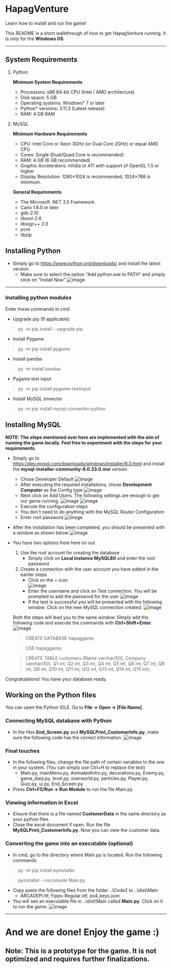 # HapagVenture
Learn how to install and run the game! 

This README is a short walkthrough of how to get HapagVenture running. It is only for the **Windows OS**.

<hr/>

## System Requirements
1. Python
    
    <strong>Minimum System Requirements</strong>

    - Processors: x86 64-bit CPU (Intel / AMD architecture)
    - Disk space: 5 GB
    - Operating systems: Windows* 7 or later
    - Python* versions: 3.11.3 (Latest release)
    - RAM: 4 GB RAM


2. MySQL

    <strong>Minimum Hardware Requirements</strong>
    
    - CPU: Intel Core or Xeon 3GHz (or Dual Core 2GHz) or equal AMD CPU
    - Cores: Single (Dual/Quad Core is recommended)
    - RAM: 4 GB (6 GB recommended)
    - Graphic Accelerators: nVidia or ATI with support of OpenGL 1.5 or higher
    - Display Resolution: 1280×1024 is recommended, 1024×768 is minimum.
    
    <strong>General Requirements</strong>
    
    - The Microsoft .NET 3.5 Framework.
    - Cairo 1.6.0 or later
    - glib-2.10
    - libxml-2.6
    - libsigc++ 2.0
    - pcre
    - libzip 
  
## Installing Python
 - Simply go to https://www.python.org/downloads/ and install the latest version.
    - Make sure to select the option "Add python.exe to PATH" and simply click on "Install Now"
    ![image](https://github.com/Y0SH1J/HapagVenture/blob/main/1.PNG?raw=true)
    
 <hr/>
 
 ### Installing python modules
 Enter these commands in cmd
  - Upgrade pip (If applicable)
   > py -m pip install --upgrade pip
  - Install Pygame
   > py -m pip install pygame
  - Install pandas
  > py -m install pandas
  - Pygame text input
  > py -m pip install pygame-textinput
  - Install MySQL onnector
   > py -m pip install mysql-connector-python
 
 ## Installing MySQL
 **NOTE: The steps mentioned over here are implemented with the aim of running the game locally. Feel free to experiment with the steps for your requirements.**
 - Simply go to https://dev.mysql.com/downloads/windows/installer/8.0.html and install the **mysql-installer-community-8.0.33.0.msi** version.
    - Chose Developer Default
    ![image](https://github.com/Y0SH1J/HapagVenture/blob/main/2.PNG?raw=true)
    - After executing the required installations, chose **Development Computer** as the Config type
    ![image](https://github.com/Y0SH1J/HapagVenture/blob/main/3.PNG?raw=true)
    - Next click on Add Users. The following settings are enough to get our game running.
    ![image](https://github.com/Y0SH1J/HapagVenture/blob/main/4.PNG?raw=true)
    ![image](https://github.com/Y0SH1J/HapagVenture/blob/main/5.PNG?raw=true)
    - Execute the configuration steps
    - You don't need to do anything with the MySQL Router Configuration
    - Enter root password
    ![image](https://github.com/Y0SH1J/HapagVenture/blob/main/6.PNG?raw=true)
    
 - After the installation has been completed, you should be presented with a window as shown below
 ![image](https://github.com/Y0SH1J/HapagVenture/blob/main/7.PNG?raw=true)
 - You have two options from here on out
    1. Use the root account for creating the database
        - Simply click on **Local instance MySQL80** and enter the root password
    2. Create a connection with the user account you have added in the earlier steps
        - Click on the + icon <br/>
        ![image](https://github.com/Y0SH1J/HapagVenture/blob/main/8.PNG?raw=true)
        - Enter the username and click on Test connection. You will be prompted to add the password for the user
        ![image](https://github.com/Y0SH1J/HapagVenture/blob/main/9.PNG?raw=true)
        - If the test is successful you will be presented with the following window. Click on the new MySQL connection created.
        ![image](https://github.com/Y0SH1J/HapagVenture/blob/main/10.PNG?raw=true)
        
    Both the steps will lead you to the same window. Simply add the following code and execute the commands with **Ctrl+Shift+Enter**.
    ![image](https://github.com/Y0SH1J/HapagVenture/blob/main/11.PNG?raw=true)
    > CREATE DATABASE hapaggame;
    
    > USE hapaggame;
    
    > CREATE TABLE customers (Name varchar(50), Company varchar(50), Q1 int, Q2 int, Q3 int, Q4 int, Q5 int, Q6 int, Q7 int, Q8 int, Q9 int, Q10 int, Q11 int, Q12 int, Q13 int, Q14 int, Q15 int);

 Congratulations! You have your database ready.
 
 ## Working on the Python files
 You can open the Python IDLE. Go to **File -> Open -> [File Name]**.
 ### Connecting MySQL database with Python
 - In the files **End_Screen.py** and **MySQLPrint_CustomerInfo.py**, make sure the following code has the correct information.
 ![image](https://github.com/Y0SH1J/HapagVenture/assets/122041317/20c96358-375d-4c13-8814-eff7a8e3b7cd)

### Final touches
- In the following files, change the file path of certain variables to the one in your system. (You can simply use Ctrl+H to replace the text)   
    - Main.py, mainMenu.py, AnimatedIntro.py, decorations.py, Enemy.py, game_data.py, level.py, overworld.py, particles.py, Player.py, Quiz.py, ui.py, End_Screen.py
- Press **Ctrl+F5/Run -> Run Module** to run the file Main.py

### Viewing information in Excel
- Ensure that there is a file named **CustomerData** in the same directory as your python files
- Close the excel document if open. Run the file **MySQLPrint_CustomerInfo.py**. Now you can view the customer data.

### Converting the game into an executable (optional)
- In cmd, go to the directory where Main.py is located. Run the following commands
> py -m pip install pyinstaller

> pyinstaller --noconsole Main.py

- Copy paste the following files from the folder ..\Code2 to ..\dist\Main
    - ARCADEPI.ttf, Fipps-Regular.otf, ps4_keys.json
- You will see an executable file in ..\dist\Main called **Main.py**. Click on it to run the game.
    ![image](https://github.com/Y0SH1J/HapagVenture/assets/122041317/4c4e5f25-6464-4007-8e77-15d290901585)
 
<hr/>

# And we are done! Enjoy the game :) 
## Note: This is a prototype for the game. It is not optimized and requires further finalizations.
